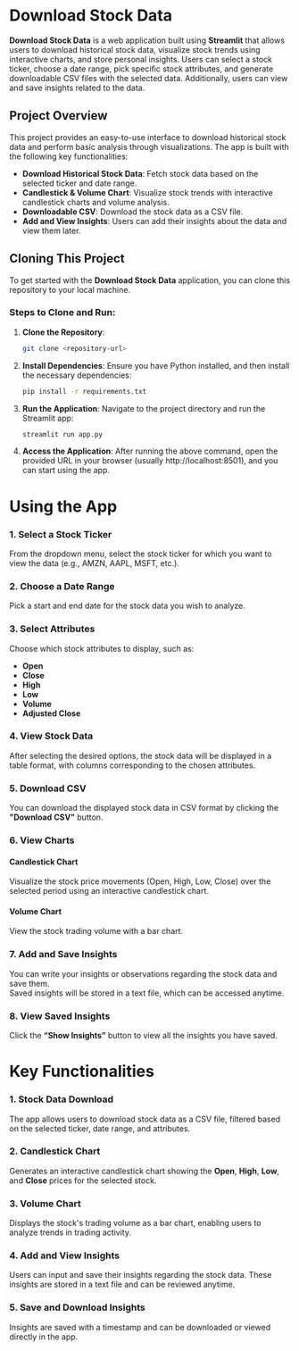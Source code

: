 # Download Stock Data

**Download Stock Data** is a web application built using **Streamlit** that allows users to download historical stock data, visualize stock trends using interactive charts, and store personal insights. Users can select a stock ticker, choose a date range, pick specific stock attributes, and generate downloadable CSV files with the selected data. Additionally, users can view and save insights related to the data.

## Project Overview

This project provides an easy-to-use interface to download historical stock data and perform basic analysis through visualizations. The app is built with the following key functionalities:

- **Download Historical Stock Data**: Fetch stock data based on the selected ticker and date range.
- **Candlestick & Volume Chart**: Visualize stock trends with interactive candlestick charts and volume analysis.
- **Downloadable CSV**: Download the stock data as a CSV file.
- **Add and View Insights**: Users can add their insights about the data and view them later.
  
## Cloning This Project

To get started with the **Download Stock Data** application, you can clone this repository to your local machine.

### Steps to Clone and Run:

1. **Clone the Repository**:
   ```bash
   git clone <repository-url>
    ```
2. **Install Dependencies**: 
Ensure you have Python installed, and then install the necessary dependencies:

    ```bash
    pip install -r requirements.txt
    ```
3. **Run the Application**: 
Navigate to the project directory and run the Streamlit app:

    ```bash
    streamlit run app.py
    ```
4. **Access the Application**: 
After running the above command, open the provided URL in your browser (usually http://localhost:8501), and you can start using the app.

# Using the App

### 1. Select a Stock Ticker
From the dropdown menu, select the stock ticker for which you want to view the data (e.g., AMZN, AAPL, MSFT, etc.).

### 2. Choose a Date Range
Pick a start and end date for the stock data you wish to analyze.

### 3. Select Attributes
Choose which stock attributes to display, such as:
- **Open**
- **Close**
- **High**
- **Low**
- **Volume**
- **Adjusted Close**

### 4. View Stock Data
After selecting the desired options, the stock data will be displayed in a table format, with columns corresponding to the chosen attributes.

### 5. Download CSV
You can download the displayed stock data in CSV format by clicking the **"Download CSV"** button.

### 6. View Charts
#### Candlestick Chart
Visualize the stock price movements (Open, High, Low, Close) over the selected period using an interactive candlestick chart.

#### Volume Chart
View the stock trading volume with a bar chart.

### 7. Add and Save Insights
You can write your insights or observations regarding the stock data and save them.  
Saved insights will be stored in a text file, which can be accessed anytime.

### 8. View Saved Insights
Click the **“Show Insights”** button to view all the insights you have saved.

# Key Functionalities

### 1. Stock Data Download
The app allows users to download stock data as a CSV file, filtered based on the selected ticker, date range, and attributes.

### 2. Candlestick Chart
Generates an interactive candlestick chart showing the **Open**, **High**, **Low**, and **Close** prices for the selected stock.

### 3. Volume Chart
Displays the stock's trading volume as a bar chart, enabling users to analyze trends in trading activity.

### 4. Add and View Insights
Users can input and save their insights regarding the stock data. These insights are stored in a text file and can be reviewed anytime.

### 5. Save and Download Insights
Insights are saved with a timestamp and can be downloaded or viewed directly in the app.
